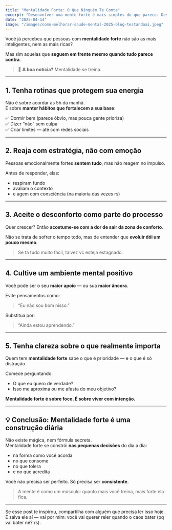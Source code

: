 ```yaml
---
title: "Mentalidade Forte: O Que Ninguém Te Conta"
excerpt: "Desenvolver uma mente forte é mais simples do que parece. Descubra 5 atitudes que mudam o jogo e elevam sua vida em 2025."
date: "2025-04-14"
image: "/images/como-melhorar-saude-mental-2025-blog-testandoai.jpeg"
---
```


Você já percebeu que pessoas com **mentalidade forte** não são as mais inteligentes, nem as mais ricas?

Mas sim aquelas que **seguem em frente mesmo quando tudo parece contra**.

> 🧠 **A boa notícia?** Mentalidade se treina.

---

## 1. Tenha rotinas que protegem sua energia

Não é sobre acordar às 5h da manhã.  
É sobre **manter hábitos que fortalecem a sua base**:

✅ Dormir bem (parece óbvio, mas pouca gente prioriza)  
✅ Dizer “não” sem culpa  
✅ Criar limites — até com redes sociais

---

## 2. Reaja com estratégia, não com emoção

Pessoas emocionalmente fortes **sentem tudo**, mas não reagem no impulso.

Antes de responder, elas:

- respiram fundo  
- avaliam o contexto  
- e agem com consciência (na maioria das vezes rs)

---

## 3. Aceite o desconforto como parte do processo

Quer crescer? Então **acostume-se com a dor de sair da zona de conforto**.

Não se trata de sofrer o tempo todo, mas de entender que **evoluir dói um pouco mesmo**.

> Se tá tudo muito fácil, talvez vc esteja estagnado.

---

## 4. Cultive um ambiente mental positivo

Você pode ser o seu **maior apoio** — ou sua **maior âncora**.

Evite pensamentos como:  
> “Eu não sou bom nisso.”

Substitua por:  
> “Ainda estou aprendendo.”

---

## 5. Tenha clareza sobre o que realmente importa

Quem tem **mentalidade forte** sabe o que é prioridade — e o que é só distração.

Comece perguntando:

- O que eu quero de verdade?  
- Isso me aproxima ou me afasta do meu objetivo?

**Mentalidade forte é sobre foco. É sobre viver com intenção.**

---

## 💡 Conclusão: Mentalidade forte é uma construção diária

Não existe mágica, nem fórmula secreta.  
Mentalidade forte se constrói **nas pequenas decisões** do dia a dia:

- na forma como você acorda  
- no que consome  
- no que tolera  
- e no que acredita

Você não precisa ser perfeito. Só precisa ser **consistente**.

> A mente é como um músculo: quanto mais você treina, mais forte ela fica.

---

Se esse post te inspirou, compartilha com alguém que precisa ler isso hoje.  
E salva ele aí — vai por mim: você vai querer reler quando o caos bater (pq vai bater né? rs).
